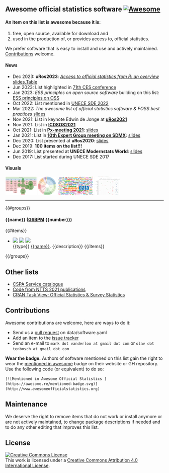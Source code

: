 ## Awesome official statistics software [![Awesome](https://cdn.rawgit.com/sindresorhus/awesome/d7305f38d29fed78fa85652e3a63e154dd8e8829/media/badge.svg)](https://github.com/sindresorhus/awesome)

#### An item on this list is awesome because it is:
1. free, open source, available for download and
2. used in the production of, or provides access to, official statistics.

We prefer software that is easy to install and use and actively maintained. [Contributions](#contributions) welcome.

#### News
- Dec 2023: **uRos2023**: [*Access to official statistics from R: an overview*](https://olavtenbosch.github.io/pdf/2023_Uros_tenBosch_Access.pdf) [slides](https://olavtenbosch.github.io/pdf/2023_Uros_tenBosch_Access_slides.pdf),[Table](https://observablehq.com/@olavtenbosch/access-to-official-statistics-from-r)
- Jun 2023: List highlighted in [71th CES conference](https://unece.org/statistics/events/CES2023)
- Jan 2023: *ESS principles on open source software* building on this list: [ESS principles on OSS](https://os4os.pages.code-europa-eu.gitlab.host/pbbp/principles.html)
- Oct 2022: List mentioned in [UNECE SDE 2022](https://unece.org/statistics/events/SDE2022)
- Mar 2022: *The awesome list of official statistics software & FOSS best practices* [slides](https://doi.org/10.5281/zenodo.7665189)
- Nov 2021: List in keynote Edwin de Jonge at **[uRos2021](http://r-project.ro/conference2021.html#Edwin_de_Jonge)**
- Nov 2021: List in **[ICDSOS2021](https://icdsos.stis.ac.id/2021/)**
- Oct 2021: List in **[Px-meeting 2021](https://www.scb.se/en/services/statistical-programs-for-px-files/px-web/px-meeting-2021/)**: [slides](https://www.scb.se/globalassets/vara-tjanster/px-programmen/2021-10-21-multilingual-px-files-with-r-and-pxjob-.pdf)
- Jan 2021: List in **[10th Expert Group meeting on SDMX](https://www.imf.org/en/News/Seminars/Conferences/2021/01/25/10th-statistical-data-and-metadata-exchange)**: [slides](https://www.imf.org/-/media/Files/News/Seminars/2021/SDMX/siv-presentation-01-stocktaking-of-sdmx-tools.ashx)
- Dec 2020: List presented at **uRos2020**: [slides](https://r-project.ro/conference2020-presentations.html#Olav_TEN_BOSCH,_Mark_VAN_DER_LOO_and_Alexander_KOWARIK)
- Dec 2019: **100  items on the list!!!**
- Jun 2019: List presented at **UNECE Modernstats World**: [slides](https://www.unece.org/fileadmin/DAM/stats/documents/ece/ces/ge.58/2019/mtg2/MWW2019_Soapbox_Netherlands_ten_Bosch.pdf)
- Dec 2017: List started during UNECE SDE 2017


#### Visuals
[![GSBPM use](viz/GSBPM_Small.png)](https://observablehq.com/@olavtenbosch/visualizing-awesomeofficialstatistics-org#GSBPM)
[![clickable version](viz/ClickableAwesomeSmall.png)](https://observablehq.com/@olavtenbosch/clickable-awesomeofficialstatistics-org)
[![word cloud](viz/wordCloudSmall.png)](https://observablehq.com/@olavtenbosch/visualizing-awesomeofficialstatistics-org#wordCloud)
[![Access to offstats](viz/Access.PNG)](https://observablehq.com/@olavtenbosch/access-to-official-statistics-from-r)



*****

<!-- THE LIST OF APPS IS GENERATED FROM data/software.yaml -->
 
{{#groups}}

#### {{name}} ([GSBPM](https://unece.org/statistics/modernstats/gsbpm) {{number}})

{{#items}}
- <img src="{{badgeURL}}badges/{{name}}/version.svg"></img> <img src="{{badgeURL}}badges/{{name}}/latest.svg"></img> <img src="{{badgeURL}}badges/{{name}}/license.svg"></img>\
{{type}} [{{name}}]({{url}}). {{description}}
{{/items}}

{{/groups}}

<!-- END OF GENERATED LIST -->


## Other lists
- [CSPA Service catalogue](https://www.statistical-services.org)
- [Code from NTTS 2021 publications](https://github.com/NTTSConf/NTTS21)
- [CRAN Task View: Official Statistics & Survey Statistics](https://cran.r-project.org/web/views/OfficialStatistics.html)

## Contributions

Awesome contributions are welcome, here are ways to do it:

- Send us a [pull request](https://help.github.com/articles/creating-a-pull-request/) on data/software.yaml
- Add an item to the [issue tracker](https://github.com/SNStatComp/awesome-official-statistics-software/issues)
- Send an e-mail to `mark dot vanderloo at gmail dot com` or `olav dot tenbosch at gmail dot com`

**Wear the badge.** Authors of software mentioned on this list gain the right to wear the [mentioned in awesome](https://github.com/sindresorhus/awesome/blob/master/awesome.md#awesome-mentioned-badge) badge on their website or GH repository.
Use the following code (or equivalent) to do so:
```
[![Mentioned in Awesome Official Statistics ](https://awesome.re/mentioned-badge.svg)](http://www.awesomeofficialstatistics.org)
```
## Maintenance
We deserve the right to remove items that do not work or install anymore or are not actively maintained, to change package descriptions if needed and to do any other editing that improves this list.  

## License

[![Creative Commons License](https://i.creativecommons.org/l/by/4.0/88x31.png)](http://creativecommons.org/licenses/by/4.0/)  
This work is licensed under a [Creative Commons Attribution 4.0 International License](http://creativecommons.org/licenses/by/4.0/).

